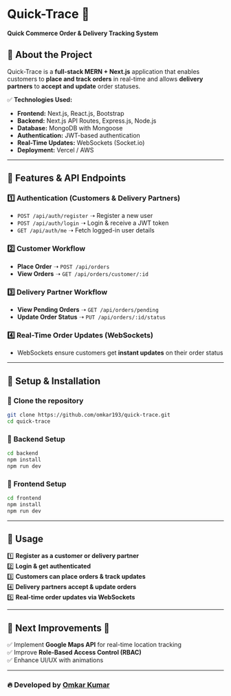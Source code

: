 # **Quick-Trace 🚀**  
**Quick Commerce Order & Delivery Tracking System**  

## 📌 **About the Project**  
Quick-Trace is a **full-stack MERN + Next.js** application that enables customers to **place and track orders** in real-time and allows **delivery partners** to **accept and update** order statuses.  

✅ **Technologies Used:**  
- **Frontend:** Next.js, React.js, Bootstrap  
- **Backend:** Next.js API Routes, Express.js, Node.js  
- **Database:** MongoDB with Mongoose  
- **Authentication:** JWT-based authentication  
- **Real-Time Updates:** WebSockets (Socket.io)  
- **Deployment:** Vercel / AWS  

---

## 📌 **Features & API Endpoints**  

### 1️⃣ **Authentication (Customers & Delivery Partners)**  
- `POST /api/auth/register` ➝ Register a new user  
- `POST /api/auth/login` ➝ Login & receive a JWT token  
- `GET /api/auth/me` ➝ Fetch logged-in user details  

### 2️⃣ **Customer Workflow**  
- **Place Order** ➝ `POST /api/orders`  
- **View Orders** ➝ `GET /api/orders/customer/:id`  

### 3️⃣ **Delivery Partner Workflow**  
- **View Pending Orders** ➝ `GET /api/orders/pending`  
- **Update Order Status** ➝ `PUT /api/orders/:id/status`  

### 4️⃣ **Real-Time Order Updates (WebSockets)**  
- WebSockets ensure customers get **instant updates** on their order status  

---

## 📌 **Setup & Installation**  

### 🔹 **Clone the repository**  
```sh
git clone https://github.com/omkar193/quick-trace.git
cd quick-trace
```

### 🔹 **Backend Setup**  
```sh
cd backend
npm install
npm run dev
```

### 🔹 **Frontend Setup**  
```sh
cd frontend
npm install
npm run dev
```

---

## 📌 **Usage**  
1️⃣ **Register as a customer or delivery partner**  
2️⃣ **Login & get authenticated**  
3️⃣ **Customers can place orders & track updates**  
4️⃣ **Delivery partners accept & update orders**  
5️⃣ **Real-time order updates via WebSockets**  

---

## 📌 **Next Improvements 🚀**  
✅ Implement **Google Maps API** for real-time location tracking  
✅ Improve **Role-Based Access Control (RBAC)**  
✅ Enhance UI/UX with animations  

---

### 🔥 **Developed by [Omkar Kumar](https://github.com/omkar193)**  
```
